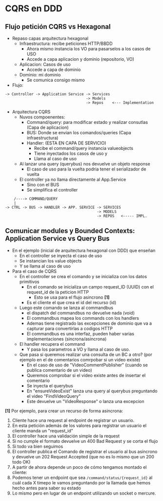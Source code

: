 # CQRS en DDD

## Flujo petición CQRS vs Hexagonal

* Repaso capas arquitectura hexagonal
  * Infraestructura: recibe peticiones HTTP/BBDD
    * Ahora mismo instancia los VO para pasarselos a los casos de USO
    * Accede a capa aplicacion y dominio (repositorio, VO)
  * Aplicacion: Casos de uso
    * Accede a capa de dominio
  * Dominio: mi dominio 
    * Se comunica consigo mismo
* Flujo:

```
-> Controller -> Application Service -> Services
                                     -> Models
                                     -> Repos    <--- Implementation
```

* Arquitectura CQRS
  * Nuvos compoenentes:
    * Command/query: para modificar estado y realizar consutlas (Capa de aplicacion)
    * BUS: Donde se envian los comandos/queries (Capa infraestructura)
    * Handler: (ESTA EN CAPA DE SERVICIO)
      * Recibe el command/query instancia valueobjects
      * Tiene inyectados los casos de uso y
      * Llama al caso de uso
  * Al lanzar una query (querybus) nos devuelve un objeto response
    * El caso de uso para la vuelta podria tener el serializador de vuelta
  * El controller ya no llama directamente al App.Service
    * Sino con el BUS
    * Se simplifica el controller
```
    /----> COMMAND/QUERY
    |
-> CTRL -> BUS -> HANDLER -> APP. SERVICE -> SERVICES
                                          -> MODELS
                                          -> REPOS   <----- IMPL.
```

## Comunicar modules y Bounded Contexts: Application Service vs Query Bus

* En el ejemplo (inicial de arquitectura hexagonal con DDD) que enseñan
  * En el controller se inyecta el caso de uso
  * Se instancian los value objects
  * Y se llama al caso de uso
* Para el caso de CQRS
  * En el controller se crea el comando y se inicializa con los datos primitivos
    * En el comando se inicializa un campo request_ID (UUID) con el request_id de la peticion HTTP
      * Esto se usa para el flujo asincrono **[1]**
    * Es el cliente el que crea el id del recurso (id)
  * Luego este comando se lanza al commandbus
     * el dispatch del commandbus no devuelve nada (void)
     * El commandbus mapea los commands con los handlers
     * Ademas tiene registrado las excepciones de dominio que va a capturar para convertirlas a codigos HTTP
     * El commandbus es una interfaz, pueden haber varias implementaciones (sincrona/asincrona)
  * El handler recupera el command
    * Y pasa los parametros a VO y llama al caso de uso.
  * Que pasa si queremos realizar una consulta de un BC a otro? (por ejemplo en el de comentarios comrpobar si un video existe)
    * En el caso de uso de "VideoCommentPublisher" (cuando se publica comentario de un video)
    * Queremos comprobar si el video existe antes de insertar el comentario
    * Se inyecta el querybus
    * En "ensureVideoExist" lanza una query al querybus preguntando el video "FindVideoQuery"
    * Este devuelve un "VideoResponse" o lanza una excepcion
    
**[1]**
Por ejemplo, para crear un recurso de forma asincrona:
1. Cliente hace una request al endpoint de registrar un usuario.
  1. En esta petición además de los valores para registrar un usuario el cliente manda un "request_id"
2. El controller hace una validación simple de la request
  1. Si no cumple el formato devuelve un 400 Bad Request y se corta el flujo
  2. Si todo va bien seguimos
3. El controller publica el Comando de registrar el usuario al bus asíncrono y devuelve un 202 Request Accepted (que no es lo mismo que un 200 todo OK)
4. A partir de ahora depende un poco de cómo tengamos montado el cliente:
  1. Podemos tener un endpoint que sea `/command/status/{request_id}` al cuál cada X timepo le vamos preguntando por la llamada que hemos hecho antes para saber su estado
  2. Lo mismo pero en lugar de un endpoint utilizando un socket o mercure.
